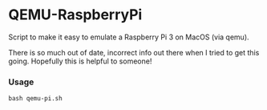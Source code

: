 # QEMU-RaspberryPi

Script to make it easy to emulate a Raspberry Pi 3 on MacOS (via qemu).

There is so much out of date, incorrect info out there when I tried to get this going. Hopefully this is helpful to someone!

### Usage
`bash qemu-pi.sh`